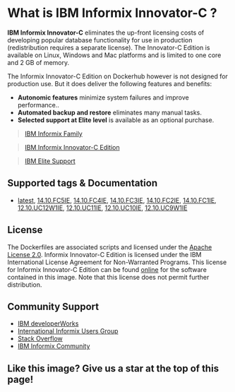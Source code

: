 # What is  IBM Informix Innovator-C ?

__IBM Informix Innovator-C__  eliminates the up-front licensing costs of developing popular database functionality for use in production (redistribution requires a separate license). The Innovator-C Edition is available on Linux, Windows and Mac platforms and is limited to one core and 2 GB of memory.

The Informix Innovator-C Edition on Dockerhub however is not designed for production use.  But it does deliver the following features and benefits:

* __Autonomic features__ minimize system failures and improve performance..
* __Automated backup and restore__ eliminates many manual tasks.
* __Selected support at Elite level__ is available as an optional purchase.

>[IBM Informix Family](https://www.ibm.com/products/informix)

>[IBM Informix Innovator-C Edition ](https://www.ibm.com/products/informix/editions?lnk=STW_US_STESCH_&lnk2=learn_InformixDev&pexp=DEF&psrc=NONE&mhsrc=ibmsearch_a&mhq=informix%20developer%20edition)

>[IBM Elite Support](https://www-01.ibm.com/support/docview.wss?rs=630&uid=swg21431136)

## Supported tags & Documentation

*  [latest](https://github.com/informix/informix-dockerhub-readme/blob/master/14.10.FC5/informix-innovator-c.md),
[14.10.FC5IE](https://github.com/informix/informix-dockerhub-readme/blob/master/14.10.FC5/informix-innovator-c.md),
[14.10.FC4IE](https://github.com/informix/informix-dockerhub-readme/blob/master/14.10.FC1/informix-innovator-c.md),
[14.10.FC3IE](https://github.com/informix/informix-dockerhub-readme/blob/master/14.10.FC1/informix-innovator-c.md),
[14.10.FC2IE](https://github.com/informix/informix-dockerhub-readme/blob/master/14.10.FC1/informix-innovator-c.md),
[14.10.FC1IE](https://github.com/informix/informix-dockerhub-readme/blob/master/14.10.FC1/informix-innovator-c.md),
[12.10.UC12W1IE](https://github.com/informix/informix-dockerhub-readme/blob/master/12.10.FC12/informix-innovator-c.md),
[12.10.UC11IE](https://github.com/informix/informix-dockerhub-readme/blob/master/12.10.FC9/informix-innovator-c.md),
[12.10.UC10IE](https://github.com/informix/informix-dockerhub-readme/blob/master/12.10.FC9/informix-innovator-c.md),
[12.10.UC9W1IE](https://github.com/informix/informix-dockerhub-readme/blob/master/12.10.FC9/informix-innovator-c.md)

## License

The Dockerfiles are associated scripts and licensed under the [Apache License 2.0](https://www.apache.org/licenses/LICENSE-2.0). Informix Innovator-C Edition is licensed under the IBM International License Agreement for Non-Warranted Programs. This license for Informix Innovator-C Edition can be found [online](https://www-03.ibm.com/software/sla/sladb.nsf/displaylis/1DF201E9D7EC396D85258638008308E0?OpenDocument) for the software contained in this image. Note that this license does not permit further distribution.

## Community Support

- [IBM developerWorks](https://developer.ibm.com/answers/search.html?q=informix) 
- [International Informix Users Group](https://www.iiug.org/en/home/)
- [Stack Overflow](https://stackoverflow.com/search?tab=newest&q=informix)
- [IBM Informix Community](https://community.ibm.com/community/user/hybriddatamanagement/communities/community-home?communitykey=cf5a1f39-c21f-4bc4-9ec2-7ca108f0a365&tab=groupdetails)

## Like this image?  Give us a star at the top of this page!  
